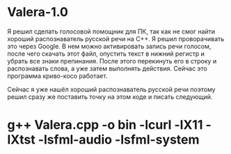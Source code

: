 # Valera-1.0

Я решил сделать голосовой помощник для ПК, так как не смог найти хороший распознаватель русской речи на C++. Я решил проворачивать это через Google. В нем можно активировать запись речи голосом, после чего скачать этот файл, опустить текст в нижний регистр и убрать все знаки препинания. После этого перекинуть его в строку и распознавать слова, а уже затем выполнять действия. Сейчас это программа криво-косо работает.

Сейчас я уже нашёл хороший  распознаватель русской речи поэтому решил сразу же поставить точку на этом коде и писать следующий.

# g++ Valera.cpp -o bin -lcurl -lX11 -lXtst  -lsfml-audio -lsfml-system
